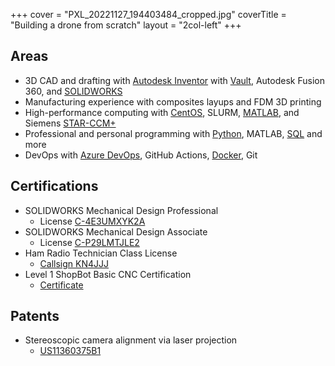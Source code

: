 +++
cover = "PXL_20221127_194403484_cropped.jpg"
coverTitle = "Building a drone from scratch"
layout = "2col-left"
+++

## Areas

- 3D CAD and drafting with [Autodesk Inventor](/tags/autodesk-inventor) with [Vault](/tags/autodesk-vault), Autodesk Fusion 360, and [SOLIDWORKS](/tags/solidworks)
- Manufacturing experience with composites layups and FDM 3D printing
- High-performance computing with [CentOS](/tags/centos), SLURM, [MATLAB](/tags/matlab), and Siemens [STAR-CCM+](/tags/star-ccm+)
- Professional and personal programming with [Python](/tags/python), MATLAB, [SQL](/tags/sql) and more
- DevOps with [Azure DevOps](/tags/azure-devops), GitHub Actions, [Docker](/tags/docker), Git

## Certifications

- SOLIDWORKS Mechanical Design Professional
  - License [C-4E3UMXYK2A](https://nthnv.me/cswp)
- SOLIDWORKS Mechanical Design Associate
  - License [C-P29LMTJLE2](https://nthnv.me/cswa)
- Ham Radio Technician Class License
  - [Callsign KN4JJJ](https://nthnv.me/ham)
- Level 1 ShopBot Basic CNC Certification
  - [Certificate](/skills/NathanVaughnShopbot.pdf)

## Patents

- Stereoscopic camera alignment via laser projection
  - [US11360375B1](https://nthnv.me/patent)

